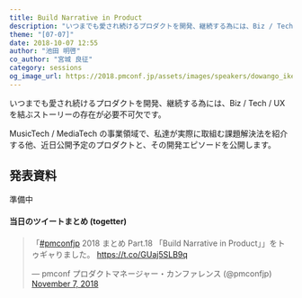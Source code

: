 ```yaml
---
title: Build Narrative in Product
description: "いつまでも愛され続けるプロダクトを開発、継続する為には、Biz / Tech / UX を結ぶストーリーの存在が必要不可欠です。MusicTech / MediaTech の事業領域で、私達が実際に取組む課題解決法を紹介する他、近日公開予定のプロダクトと、その開発エピソードを公開します。"
theme: "[07-07]"
date: 2018-10-07 12:55
author: "池田 明啓"
co_author: "宮城 良征"
category: sessions
og_image_url: https://2018.pmconf.jp/assets/images/speakers/dowango_ikeda.jpg
---
```

いつまでも愛され続けるプロダクトを開発、継続する為には、Biz / Tech / UX を結ぶストーリーの存在が必要不可欠です。

MusicTech / MediaTech の事業領域で、私達が実際に取組む課題解決法を紹介する他、近日公開予定のプロダクトと、その開発エピソードを公開します。

## 発表資料

準備中

#### 当日のツイートまとめ (togetter)
<blockquote class="twitter-tweet"><p lang="ja" dir="ltr">「<a href="https://twitter.com/hashtag/pmconfjp?src=hash&amp;ref_src=twsrc%5Etfw">#pmconfjp</a> 2018 まとめ Part.18 「Build Narrative in Product」」をトゥギャりました。 <a href="https://t.co/GUaj5SLB9q">https://t.co/GUaj5SLB9q</a></p>&mdash; pmconf プロダクトマネージャー・カンファレンス (@pmconfjp) <a href="https://twitter.com/pmconfjp/status/1060026583560290306?ref_src=twsrc%5Etfw">November 7, 2018</a></blockquote> <script async src="https://platform.twitter.com/widgets.js" charset="utf-8"></script>
